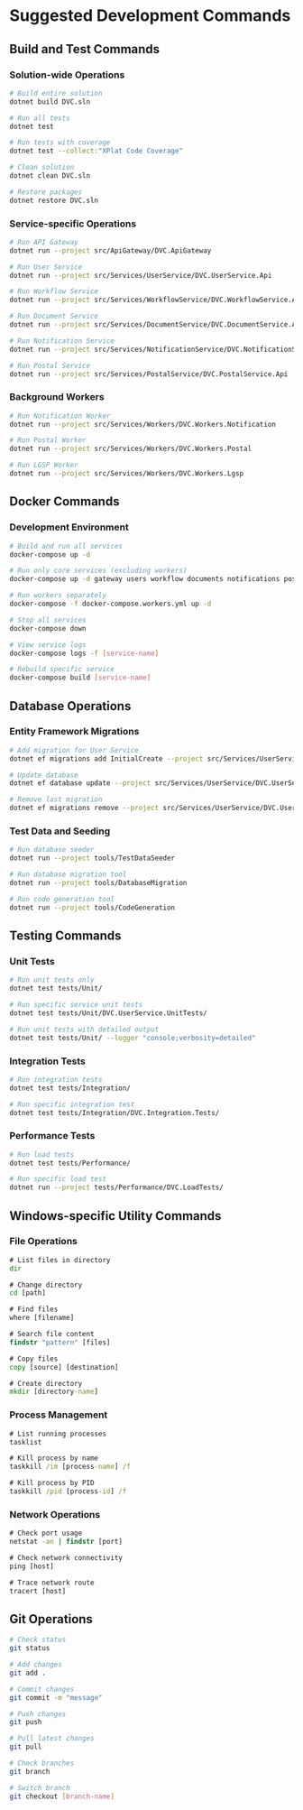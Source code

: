 # Suggested Development Commands

## Build and Test Commands

### Solution-wide Operations
```bash
# Build entire solution
dotnet build DVC.sln

# Run all tests
dotnet test

# Run tests with coverage
dotnet test --collect:"XPlat Code Coverage"

# Clean solution
dotnet clean DVC.sln

# Restore packages
dotnet restore DVC.sln
```

### Service-specific Operations  
```bash
# Run API Gateway
dotnet run --project src/ApiGateway/DVC.ApiGateway

# Run User Service
dotnet run --project src/Services/UserService/DVC.UserService.Api

# Run Workflow Service
dotnet run --project src/Services/WorkflowService/DVC.WorkflowService.Api

# Run Document Service  
dotnet run --project src/Services/DocumentService/DVC.DocumentService.Api

# Run Notification Service
dotnet run --project src/Services/NotificationService/DVC.NotificationService.Api

# Run Postal Service
dotnet run --project src/Services/PostalService/DVC.PostalService.Api
```

### Background Workers
```bash
# Run Notification Worker
dotnet run --project src/Services/Workers/DVC.Workers.Notification

# Run Postal Worker
dotnet run --project src/Services/Workers/DVC.Workers.Postal

# Run LGSP Worker
dotnet run --project src/Services/Workers/DVC.Workers.Lgsp
```

## Docker Commands

### Development Environment
```bash
# Build and run all services
docker-compose up -d

# Run only core services (excluding workers)
docker-compose up -d gateway users workflow documents notifications postal

# Run workers separately
docker-compose -f docker-compose.workers.yml up -d

# Stop all services
docker-compose down

# View service logs
docker-compose logs -f [service-name]

# Rebuild specific service
docker-compose build [service-name]
```

## Database Operations

### Entity Framework Migrations
```bash
# Add migration for User Service
dotnet ef migrations add InitialCreate --project src/Services/UserService/DVC.UserService.Infrastructure --startup-project src/Services/UserService/DVC.UserService.Api

# Update database
dotnet ef database update --project src/Services/UserService/DVC.UserService.Infrastructure --startup-project src/Services/UserService/DVC.UserService.Api

# Remove last migration
dotnet ef migrations remove --project src/Services/UserService/DVC.UserService.Infrastructure --startup-project src/Services/UserService/DVC.UserService.Api
```

### Test Data and Seeding
```bash
# Run database seeder
dotnet run --project tools/TestDataSeeder

# Run database migration tool
dotnet run --project tools/DatabaseMigration

# Run code generation tool
dotnet run --project tools/CodeGeneration
```

## Testing Commands

### Unit Tests
```bash
# Run unit tests only
dotnet test tests/Unit/

# Run specific service unit tests
dotnet test tests/Unit/DVC.UserService.UnitTests/

# Run unit tests with detailed output
dotnet test tests/Unit/ --logger "console;verbosity=detailed"
```

### Integration Tests
```bash
# Run integration tests
dotnet test tests/Integration/

# Run specific integration test
dotnet test tests/Integration/DVC.Integration.Tests/
```

### Performance Tests
```bash
# Run load tests
dotnet test tests/Performance/

# Run specific load test
dotnet run --project tests/Performance/DVC.LoadTests/
```

## Windows-specific Utility Commands

### File Operations
```cmd
# List files in directory
dir

# Change directory  
cd [path]

# Find files
where [filename]

# Search file content
findstr "pattern" [files]

# Copy files
copy [source] [destination]

# Create directory
mkdir [directory-name]
```

### Process Management
```cmd
# List running processes
tasklist

# Kill process by name
taskkill /im [process-name] /f

# Kill process by PID
taskkill /pid [process-id] /f
```

### Network Operations
```cmd
# Check port usage
netstat -an | findstr [port]

# Check network connectivity
ping [host]

# Trace network route
tracert [host]
```

## Git Operations
```bash
# Check status
git status

# Add changes
git add .

# Commit changes
git commit -m "message"

# Push changes
git push

# Pull latest changes
git pull

# Check branches
git branch

# Switch branch
git checkout [branch-name]
```